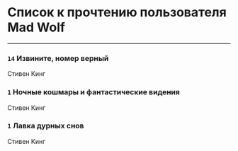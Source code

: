 # Список к прочтению пользователя Mad Wolf
---

### `14` Извините, номер верный
Стивен Кинг

### `1` Ночные кошмары и фантастические видения
Стивен Кинг

### `1` Лавка дурных снов
Стивен Кинг

